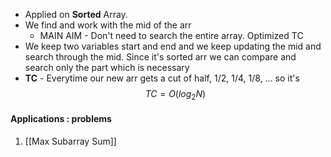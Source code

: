 - Applied on **Sorted** Array.
- We find and work with the mid of the arr
	- MAIN AIM - Don't need to search the entire array. Optimized TC
- We keep two variables start and end and we keep updating the mid and search through the mid. Since it's sorted arr we can compare and search only the part which is necessary
- **TC** - Everytime our new arr gets a cut of half, 1/2, 1/4, 1/8, ... so it's 
$$
	TC = O (log_{2} N)
$$
#### Applications : problems
1. [[Max Subarray Sum]]
